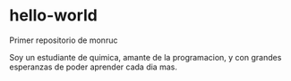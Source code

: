 # hello-world
Primer repositorio de monruc


Soy un estudiante de quimica, amante de la programacion, y con grandes esperanzas de poder aprender cada dia mas.

